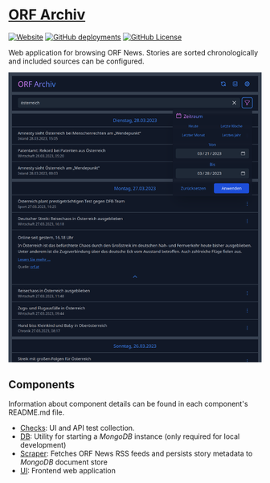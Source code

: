 # [ORF Archiv](https://orfarchiv.news)

[![Website](https://img.shields.io/website?url=https%3A%2F%2Forfarchiv.news&up_message=online&up_color=brightgreen&down_message=offline&down_color=red&style=for-the-badge)](https://orfarchiv.news)
[![GitHub deployments](https://img.shields.io/github/deployments/Robin-w151/orfarchiv-ui/production?style=for-the-badge&logo=vercel&label=deployment)](https://vercel.com)
[![GitHub License](https://img.shields.io/github/license/Robin-w151/orfarchiv?style=for-the-badge&color=blue)](https://github.com/Robin-w151/orfarchiv/blob/main/LICENSE)

Web application for browsing ORF News. Stories are sorted chronologically and included sources can be configured.

![Example](screenshot.png)

## Components

Information about component details can be found in each component's README.md file.

- [Checks](checks/README.md): UI and API test collection.
- [DB](db/README.md): Utility for starting a _MongoDB_ instance (only required for local development)
- [Scraper](scraper/README.md): Fetches ORF News RSS feeds and persists story metadata to _MongoDB_ document store
- [UI](ui/README.md): Frontend web application
